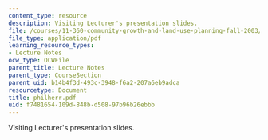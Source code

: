 ```yaml
---
content_type: resource
description: Visiting Lecturer's presentation slides.
file: /courses/11-360-community-growth-and-land-use-planning-fall-2003/f7481654109d848bd50897b96b26ebbb_philherr.pdf
file_type: application/pdf
learning_resource_types:
- Lecture Notes
ocw_type: OCWFile
parent_title: Lecture Notes
parent_type: CourseSection
parent_uid: b14b4f3d-493c-3948-f6a2-207a6eb9adca
resourcetype: Document
title: philherr.pdf
uid: f7481654-109d-848b-d508-97b96b26ebbb
---
```

Visiting Lecturer's presentation slides.


